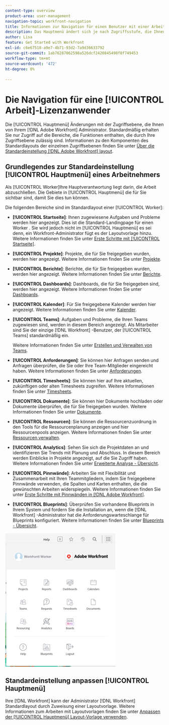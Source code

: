 ```yaml
---
content-type: overview
product-area: user-management
navigation-topic: workfront-navigation
title: Informationen zur Navigation für einen Benutzer mit einer Arbeits-Lizenz
description: Das Hauptmenü ändert sich je nach Zugriffsstufe, die Ihnen von Ihrem [!DNL Adobe Workfront] Administrator. Standardmäßig erhalten Sie nur Zugriff auf die Bereiche, die Funktionen enthalten, die durch Ihre Zugriffsebene zulässig sind.
author: Lisa
feature: Get Started with Workfront
exl-id: c6e67518-a9e7-4b71-93d2-7a9d36633792
source-git-commit: 1ab76287062598a526dcf2420845498f8f749453
workflow-type: tm+mt
source-wordcount: '472'
ht-degree: 0%

---
```


# Die Navigation für eine [!UICONTROL Arbeit]-Lizenzanwender

Die [!UICONTROL Hauptmenü] Änderungen mit der Zugriffsebene, die Ihnen von Ihrem [!DNL Adobe Workfront] Administrator. Standardmäßig erhalten Sie nur Zugriff auf die Bereiche, die Funktionen enthalten, die durch Ihre Zugriffsebene zulässig sind. Informationen zu den Komponenten des Standardlayouts der einzelnen Zugriffsebenen finden Sie unter [Über die Standardeinstellung [!DNL Adobe Workfront] layout](../../../administration-and-setup/customize-workfront/use-layout-templates/about-the-default-wf-layout.md).

## Grundlegendes zur Standardeinstellung [!UICONTROL Hauptmenü] eines Arbeitnehmers

Als [!UICONTROL Worker]Ihre Hauptverantwortung liegt darin, die Arbeit abzuschließen. Die Gebiete in [!UICONTROL Hauptmenü] die für Sie sichtbar sind, damit Sie dies tun können.

Die folgenden Bereiche sind im Standardlayout einer [!UICONTROL Worker]:

* **[!UICONTROL Startseite]**: Ihnen zugewiesene Aufgaben und Probleme werden hier angezeigt. Dies ist die Standard-Landingpage für einen Worker . Sie wird jedoch nicht im [!UICONTROL Hauptmenü] es sei denn, ein Workfront-Administrator fügt es der Layoutvorlage hinzu.  Weitere Informationen finden Sie unter [Erste Schritte mit [!UICONTROL Startseite]](../../../workfront-basics/using-home/using-the-home-area/get-started-with-home.md).

* **[!UICONTROL Projekte]**: Projekte, die für Sie freigegeben wurden, werden hier angezeigt. Weitere Informationen finden Sie unter [Projekte](../../../manage-work/projects/projects-overview.md).

* **[!UICONTROL Berichte]**: Berichte, die für Sie freigegeben wurden, werden hier angezeigt. Weitere Informationen finden Sie unter [Berichte](../../../reports-and-dashboards/reports/reports-overview.md).

* **[!UICONTROL Dashboards]**: Dashboards, die für Sie freigegeben sind, werden hier angezeigt. Weitere Informationen finden Sie unter [Dashboards](../../../reports-and-dashboards/dashboards/dashboards-overview.md).

* **[!UICONTROL Kalender]**: Für Sie freigegebene Kalender werden hier angezeigt. Weitere Informationen finden Sie unter [Kalender](../../../reports-and-dashboards/reports/calendars/calendars.md).

* **[!UICONTROL Teams]**: Aufgaben und Probleme, die Ihren Teams zugewiesen sind, werden in diesem Bereich angezeigt. Als Mitarbeiter sind Sie der einzige [!DNL Workfront] -Benutzer, der [!UICONTROL Teams] standardmäßig ein.

   Weitere Informationen finden Sie unter [Erstellen und Verwalten von Teams](../../../people-teams-and-groups/create-and-manage-teams/create-and-mange-teams.md).

* **[!UICONTROL Anforderungen]**: Sie können hier Anfragen senden und Anfragen überprüfen, die Sie oder Ihre Team-Mitglieder eingereicht haben. Weitere Informationen finden Sie unter [Anforderungen](../../../manage-work/requests/requests-overview.md).

* **[!UICONTROL Timesheets]**: Sie können hier auf Ihre aktuellen, zukünftigen oder alten Timesheets zugreifen. Weitere Informationen finden Sie unter [Timesheets](../../../timesheets/timesheets-all.md).

* **[!UICONTROL Dokumente]**: Sie können hier Dokumente hochladen oder Dokumente überprüfen, die für Sie freigegeben wurden. Weitere Informationen finden Sie unter [Dokumente](../../../documents/documents-overview.md).

* **[!UICONTROL Ressourcen]**: Sie können die Ressourcenzuordnung in den Tools für die Ressourcenplanung anzeigen und hier Ressourcenpools anzeigen. Weitere Informationen finden Sie unter [Ressourcen verwalten](../../../resource-mgmt/manage-resources.md).

* **[!UICONTROL Analytics]**: Sehen Sie sich die Projektdaten an und identifizieren Sie Trends mit Planung und Abschluss. In diesem Bereich werden Einblicke in Projekte angezeigt, auf die Sie Zugriff haben. Weitere Informationen finden Sie unter [Erweiterte Analyse - Übersicht](../../../enhanced-analytics/enhanced-analytics-overview.md).

* **[!UICONTROL Pinnwände]**: Arbeiten Sie mit Flexibilität und Zusammenarbeit mit Ihren Teammitgliedern, indem Sie freigegebene Pinnwände verwenden, die Spalten und Karten enthalten, die die gewünschten Arbeiten widerspiegeln. Weitere Informationen finden Sie unter [Erste Schritte mit Pinnwänden in [!DNL Adobe Workfront]](../../../agile/get-started-with-boards/get-started-with-boards.md).

* **[!UICONTROL Blueprints]**: Überprüfen Sie vorhandene Blueprints in Ihrem System und fordern Sie die Installation an, wenn die [!DNL Workfront] -Administrator hat die Anforderungswarteschlange für Blueprints konfiguriert. Weitere Informationen finden Sie unter [Blueprints - Übersicht](../../../administration-and-setup/blueprints/blueprints-overview.md).

![](assets/worker-main-menu-350x426.png)

## Standardeinstellung anpassen [!UICONTROL Hauptmenü]

Ihre [!DNL Workfront] kann der Administrator [!DNL Workfront] Standardlayout durch Zuweisung einer Layoutvorlage. Weitere Informationen zum Arbeiten mit Layoutvorlagen finden Sie unter  [Anpassen der [!UICONTROL Hauptmenü] Layout-Vorlage verwenden](../../../administration-and-setup/customize-workfront/use-layout-templates/customize-main-menu.md).
